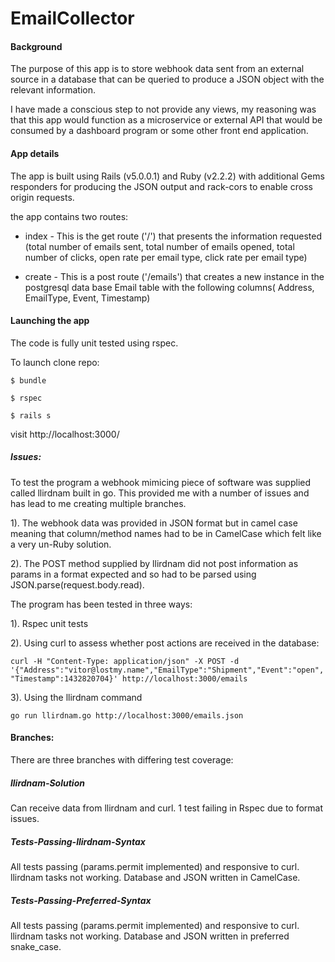 # EmailCollector

#### Background

The purpose of this app is to store webhook data sent from an external source in a database that can be queried to produce a JSON object with the relevant information.

I have made a conscious step to not provide any views, my reasoning was that this app would function as a microservice or external API that would be consumed by a dashboard program or some other front end application.

#### App details

The app is built using Rails (v5.0.0.1) and Ruby (v2.2.2) with additional Gems responders for producing the JSON output and rack-cors to enable cross origin requests.

the app contains two routes:

* index - This is the get route ('/') that presents the information requested (total number of emails sent, total number of emails opened, total number of clicks, open rate per email type, click rate per email type)

* create - This is a post route ('/emails') that creates a new instance in the postgresql data base Email table with the following columns( Address, EmailType, Event, Timestamp)

#### Launching the app
The code is fully unit tested using rspec.

To launch clone repo:

`$ bundle`

`$ rspec`

`$ rails s`

visit http://localhost:3000/

##### Issues:

To test the program a webhook mimicing piece of software was supplied called llirdnam built in go. This provided me with a number of issues and has lead to me creating multiple branches.

1). The webhook data was provided in JSON format but in camel case meaning that column/method names had to be in CamelCase which felt like a very un-Ruby solution.

2). The POST method supplied by llirdnam did not post information as params in a format expected and so had to be parsed using JSON.parse(request.body.read).

The program has been tested in three ways:

1). Rspec unit tests

2). Using curl to assess whether post actions are received in the database:

`curl -H "Content-Type: application/json" -X POST -d '{"Address":"vitor@lostmy.name","EmailType":"Shipment","Event":"open","Timestamp":1432820704}' http://localhost:3000/emails`

3). Using the llirdnam command

`go run llirdnam.go http://localhost:3000/emails.json`

#### Branches:

There are three branches with differing test coverage:

##### llirdnam-Solution
Can receive data from llirdnam and curl. 1 test failing in Rspec due to format issues.

##### Tests-Passing-llirdnam-Syntax
All tests passing (params.permit implemented) and responsive to curl. llirdnam tasks not working. Database and JSON written in CamelCase.

##### Tests-Passing-Preferred-Syntax
All tests passing (params.permit implemented) and responsive to curl. llirdnam tasks not working. Database and JSON written in preferred snake_case.
